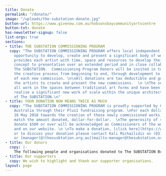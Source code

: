 ```yaml
---
title: Donate
permalink: "/donate/"
image: "/uploads/the-substation-donate.jpg"
button-url: https://www.givenow.com.au/hobsonsbaycommunityartscentre
button-txt: donate
has-newsletter-signup: false
list-orgs: true
sections:
- title: THE SUBSTATION COMMISSIONING PROGRAM
  copy: "The SUBSTATION COMMISSIONING PROGRAM offers local independent artists the
    opportunity to develop, create and present a significant body of work. The program
    provides each artist with time, space and resources to develop their work, from
    concept to presentation over an extended period and in close collaboration with
    The SUBSTATION.  Commissioning Program Donors will be invited in to see first-hand
    the creative process from beginning to end, through development to presentation
    of each new commission. \n\nAll donations are tax deductible and go directly to
    the artists to create and present the new commissions.  \n \nThe selected artists
    all work in the spaces between traditional art forms and have been invited to
    realise a significant new work of scale within the unique architectural spaces
    of The SUBSTATION.\n"
- title: YOUR DONATION NOW MEANS TWICE AS MUCH
  copy: "The SUBSTATION COMMISSIONING PROGRAM is proudly supported by Creative Partnerships
    Australia through their Plus1 fundraising program. \nFor each dollar donated before
    18 May 2018 towards the creation of these newly commissioned works, Plus1 will
    match the amount donated, dollar-for-dollar.  \nThe generosity of supporters who
    donate $500 or over will be acknowledged as Commissioners of the work in print
    and on our website. \n \nTo make a donation, [click here](https://www.givenow.com.au/hobsonsbaycommunityartscentre),
    or to discuss your donation please contact Kali Michailidis on (03) 9391 1110
    or [manager(@)thesusbtation.org.au](mailto:manager@thesubstation.org.au).\n"
- title: Our donors
  copy: |-
    The following people and organisations donated to The SUBSTATION Brick by Brick Supporters Wall. These donations were instrumental in helping to establish The SUBSTATION as an arts and culture centre: [Our Brick By Brick Supporters.](/uploads/Brick-by-brick-supporters.pdf)
- title: Our supporters
  copy: We wish to highlight and thank our supporter organisations.
layout: page
---
```

